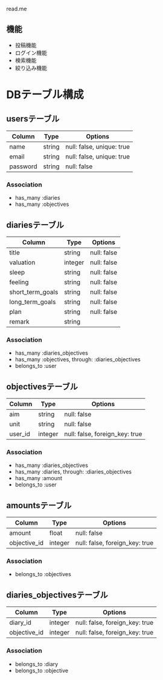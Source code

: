 read.me

## 機能
- 投稿機能
- ログイン機能
- 検索機能
- 絞り込み機能


# DBテーブル構成

 ## usersテーブル

|Column|Type|Options|
|------|----|-------|
|name|string|null: false, unique: true|
|email|string|null: false, unique: true|
|password|string|null: false|

### Association
- has_many :diaries
- has_many :objectives

 ## diariesテーブル

|Column|Type|Options|
|------|----|-------|
|title|string|null: false|
|valuation|integer|null: false|
|sleep|string|null: false|
|feeling|string|null: false|
|short_term_goals|string|null: false|
|long_term_goals|string|null: false|
|plan|string|null: false|
|remark|string| |

### Association
- has_many :diaries_objectives
- has_many :objectives, through: :diaries_objectives
- belongs_to :user

 ## objectivesテーブル

|Column|Type|Options|
|------|----|-------|
|aim|string|null: false|
|unit|string|null: false|
|user_id|integer|null: false, foreign_key: true|

### Association
- has_many :diaries_objectives
- has_many :diaries, through: :diaries_objectives
- has_many :amount
- belongs_to :user

 ## amountsテーブル

|Column|Type|Options|
|------|----|-------|
|amount|float|null: false|
|objective_id|integer|null: false, foreign_key: true|

### Association
- belongs_to :objectives

 ## diaries_objectivesテーブル

|Column|Type|Options|
|------|----|-------|
|diary_id|integer|null: false, foreign_key: true|
|objective_id|integer|null: false, foreign_key: true|

### Association
- belongs_to :diary
- belongs_to :objective
